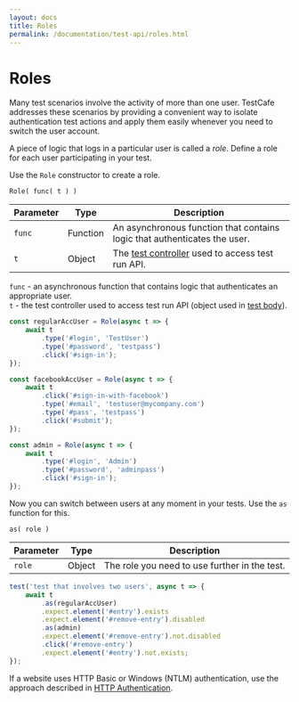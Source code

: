 ```yaml
---
layout: docs
title: Roles
permalink: /documentation/test-api/roles.html
---
```

# Roles

Many test scenarios involve the activity of more than one user. TestCafe addresses these scenarios by providing a convenient way
to isolate authentication test actions and apply them easily whenever you need to switch the user account.

A piece of logic that logs in a particular user is called a *role*. Define a role for each user participating in your test.

Use the `Role` constructor to create a role.

```text
Role( func( t ) )
```

Parameter | Type     | Description
--------- | -------- | --------------------------------------------------------------------------------
`func`    | Function | An asynchronous function that contains logic that authenticates the user.
`t`       | Object   | The [test controller](test-code-structure.md#test-controller) used to access test run API.

`func` - an asynchronous function that contains logic that authenticates an appropriate user.  
`t` - the test controller used to access test run API (object used in [test body](fixtures-and-tests.md#tests)).

```js
const regularAccUser = Role(async t => {
    await t
        .type('#login', 'TestUser')
        .type('#password', 'testpass')
        .click('#sign-in');
});

const facebookAccUser = Role(async t => {
    await t
        .click('#sign-in-with-facebook')
        .type('#email', 'testuser@mycompany.com')
        .type('#pass', 'testpass')
        .click('#submit');
});

const admin = Role(async t => {
    await t
        .type('#login', 'Admin')
        .type('#password', 'adminpass')
        .click('#sign-in');
});
```

Now you can switch between users at any moment in your tests. Use the `as` function for this.

```text
as( role )
```

Parameter | Type   | Description
--------- | ------ | ---------------------------------------------
`role`    | Object | The role you need to use further in the test.

```js
test('test that involves two users', async t => {
    await t
        .as(regularAccUser)
        .expect.element('#entry').exists
        .expect.element('#remove-entry').disabled
        .as(admin)
        .expect.element('#remove-entry').not.disabled
        .click('#remove-entry')
        .expect.element('#entry').not.exists;
});
```

If a website uses HTTP Basic or Windows (NTLM) authentication, use the approach described in [HTTP Authentication](http-authentication.md).
